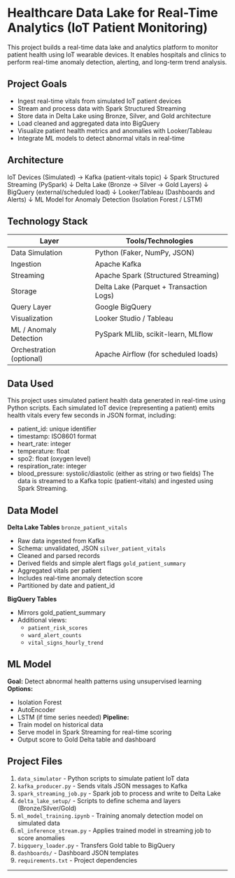 # Healthcare Data Lake for Real-Time Analytics (IoT Patient Monitoring)

This project builds a real-time data lake and analytics platform to monitor patient health using IoT wearable devices. It enables hospitals and clinics to perform real-time anomaly detection, alerting, and long-term trend analysis.

## Project Goals

- Ingest real-time vitals from simulated IoT patient devices
- Stream and process data with Spark Structured Streaming
- Store data in Delta Lake using Bronze, Silver, and Gold architecture
- Load cleaned and aggregated data into BigQuery
- Visualize patient health metrics and anomalies with Looker/Tableau
- Integrate ML models to detect abnormal vitals in real-time

## Architecture

IoT Devices (Simulated) → Kafka (patient-vitals topic)
                             ↓
               Spark Structured Streaming (PySpark)
                             ↓
          Delta Lake (Bronze → Silver → Gold Layers)
                             ↓
              BigQuery (external/scheduled load)
                             ↓
           Looker/Tableau (Dashboards and Alerts)
                             ↓
   ML Model for Anomaly Detection (Isolation Forest / LSTM)

## Technology Stack

| Layer	| Tools/Technologies |
|-------|--------------------|
| Data Simulation	| Python (Faker, NumPy, JSON)
| Ingestion	| Apache Kafka
| Streaming	| Apache Spark (Structured Streaming)
| Storage	| Delta Lake (Parquet + Transaction Logs)
| Query Layer	| Google BigQuery
| Visualization	| Looker Studio / Tableau
| ML / Anomaly Detection	| PySpark MLlib, scikit-learn, MLflow
| Orchestration (optional)	| Apache Airflow (for scheduled loads)

## Data Used
This project uses simulated patient health data generated in real-time using Python scripts. Each simulated IoT device (representing a patient) emits health vitals every few seconds in JSON format, including:
- patient_id: unique identifier
- timestamp: ISO8601 format
- heart_rate: integer
- temperature: float
- spo2: float (oxygen level)
- respiration_rate: integer
- blood_pressure: systolic/diastolic (either as string or two fields)
The data is streamed to a Kafka topic (patient-vitals) and ingested using Spark Streaming.

## Data Model
**Delta Lake Tables**
`bronze_patient_vitals`
- Raw data ingested from Kafka
- Schema: unvalidated, JSON
`silver_patient_vitals`
- Cleaned and parsed records
- Derived fields and simple alert flags
`gold_patient_summary`
- Aggregated vitals per patient
- Includes real-time anomaly detection score
- Partitioned by date and patient_id

**BigQuery Tables**
- Mirrors gold_patient_summary
- Additional views:
  - `patient_risk_scores`
  - `ward_alert_counts`
  - `vital_signs_hourly_trend`
 
## ML Model
**Goal:** Detect abnormal health patterns using unsupervised learning
**Options:**
- Isolation Forest
- AutoEncoder
- LSTM (if time series needed)
**Pipeline:**
- Train model on historical data
- Serve model in Spark Streaming for real-time scoring
- Output score to Gold Delta table and dashboard

## Project Files
1. `data_simulator` - Python scripts to simulate patient IoT data
2. `kafka_producer.py` - Sends vitals JSON messages to Kafka
3. `spark_streaming_job.py` - Spark job to process and write to Delta Lake
4. `delta_lake_setup/` -	Scripts to define schema and layers (Bronze/Silver/Gold)
5. `ml_model_training.ipynb` -	Training anomaly detection model on simulated data
6. `ml_inference_stream.py` -	Applies trained model in streaming job to score anomalies
7. `bigquery_loader.py` -	Transfers Gold table to BigQuery
8. `dashboards/` -	Dashboard JSON templates 
9. `requirements.txt` -	Project dependencies

---
